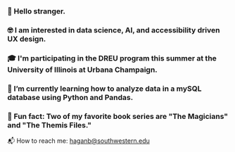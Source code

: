 ### :wave: Hello stranger.
### :nerd_face: I am interested in data science, AI, and accessibility driven UX design.
### :mortar_board: I'm participating in the DREU program this summer at the University of Illinois at Urbana Champaign.
### 🌱 I’m currently learning how to analyze data in a mySQL database using Python and Pandas.
### :book: Fun fact: Two of my favorite book series are "The Magicians" and "The Themis Files."

:mailbox_with_mail: How to reach me: haganb@southwestern.edu

<!--
**besshagan/besshagan** is a ✨ _special_ ✨ repository because its `README.md` (this file) appears on your GitHub profile.

Here are some ideas to get you started:

- 🔭 I’m currently working on ...
- 🌱 I’m currently learning ...
- 👯 I’m looking to collaborate on ...
- 🤔 I’m looking for help with ...
- 💬 Ask me about ...
- 📫 How to reach me: ...
- 😄 Pronouns: ...
- ⚡ Fun fact: ...
-->
